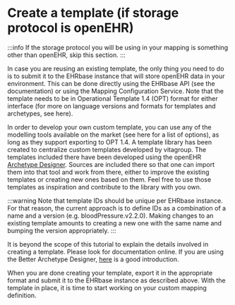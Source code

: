 # Create a template (if storage protocol is openEHR)

:::info
If the storage protocol you will be using in your mapping is something other than openEHR, skip this section.
:::

In case you are reusing an existing template, the only thing you need to do is to submit it to the EHRbase instance that will store openEHR data in your environment. This can be done directly using the EHRbase API (see the documentation) or using the Mapping Configuration Service. Note that the template needs to be in Operational Template 1.4 (OPT) format for either interface (for more on language versions and formats for templates and archetypes, see here).

In order to develop your own custom template, you can use any of the modelling tools available on the market (see here for a list of options), as long as they support exporting to OPT 1.4. A template library has been created to centralize custom templates developed by vitagroup. The templates included there have been developed using the openEHR [Archetype Designer](https://tools.openehr.org/designer/#/). Sources are included there so that one can import them into that tool and work from there, either to improve the existing templates or creating new ones based on them. Feel free to use those templates as inspiration and contribute to the library with you own.

:::warning
Note that template IDs should be unique per EHRbase instance. For that reason, the current approach is to define IDs as a combination of a name and a version (e.g. bloodPressure.v2.2.0). Making changes to an existing template amounts to creating a new one with the same name and bumping the version appropriately.
:::

It is beyond the scope of this tutorial to explain the details involved in creating a template. Please look for documentation online. If you are using the Better Archetype Designer, [here](https://medblocks.com/blog/designing-openehr-templates-using-the-archetype-designer?ref=blog.medblocks.org) is a good introduction.

When you are done creating your template, export it in the appropriate format and submit it to the EHRbase instance as described above. With the template in place, it is time to start working on your custom mapping definition.

